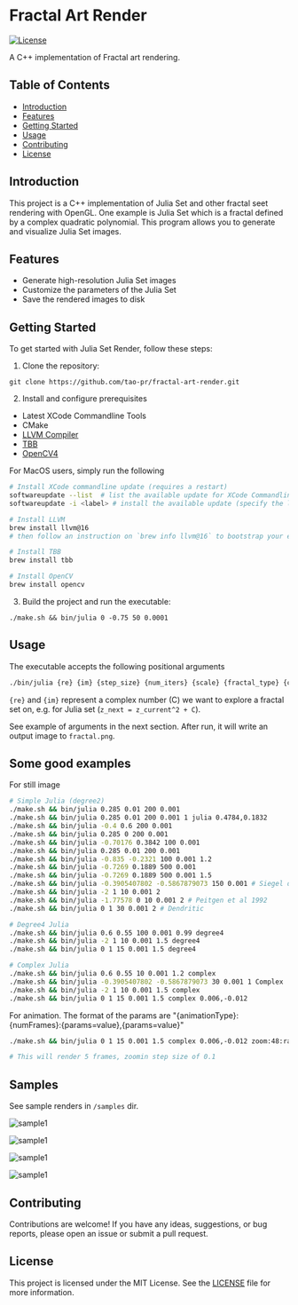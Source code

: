 # Fractal Art Render

[![License](https://img.shields.io/badge/license-MIT-blue.svg)](https://github.com/tao-pr/julia-set-cpp/blob/main/LICENSE)

A C++ implementation of Fractal art rendering.

## Table of Contents

- [Introduction](#introduction)
- [Features](#features)
- [Getting Started](#getting-started)
- [Usage](#usage)
- [Contributing](#contributing)
- [License](#license)

## Introduction

This project is a C++ implementation of Julia Set and other fractal seet rendering with OpenGL. One example is Julia Set which is a fractal defined by a complex quadratic polynomial. This program allows you to generate and visualize Julia Set images.

## Features

- Generate high-resolution Julia Set images
- Customize the parameters of the Julia Set
- Save the rendered images to disk

## Getting Started

To get started with Julia Set Render, follow these steps:

1. Clone the repository:

  ```shell
  git clone https://github.com/tao-pr/fractal-art-render.git
  ```

2. Install and configure prerequisites

- Latest XCode Commandline Tools
- CMake
- [LLVM Compiler](https://github.com/llvm/llvm-project/tree/main)
- [TBB](https://github.com/oneapi-src/oneTBB)
- [OpenCV4](https://opencv.org/releases/)

For MacOS users, simply run the following

```sh
# Install XCode commandline update (requires a restart)
softwareupdate --list  # list the available update for XCode Commandline Tools
softwareupdate -i <label> # install the available update (specify the label got from previous command)

# Install LLVM
brew install llvm@16
# then follow an instruction on `brew info llvm@16` to bootstrap your environment

# Install TBB
brew install tbb

# Install OpenCV
brew install opencv
```

3. Build the project and run the executable:

  ```shell
  ./make.sh && bin/julia 0 -0.75 50 0.0001
  ```

## Usage

The executable accepts the following positional arguments

```sh
./bin/julia {re} {im} {step_size} {num_iters} {scale} {fractal_type} {centre} {animation_params}
```

`{re}` and `{im}` represent a complex number (C) we want to explore a fractal set on, e.g. for Julia set (`z_next = z_current^2 + C`).

See example of arguments in the next section. After run, it will write an output image to `fractal.png`.

## Some good examples

For still image

```sh
# Simple Julia (degree2)
./make.sh && bin/julia 0.285 0.01 200 0.001
./make.sh && bin/julia 0.285 0.01 200 0.001 1 julia 0.4784,0.1832
./make.sh && bin/julia -0.4 0.6 200 0.001
./make.sh && bin/julia 0.285 0 200 0.001
./make.sh && bin/julia -0.70176 0.3842 100 0.001
./make.sh && bin/julia 0.285 0.01 200 0.001
./make.sh && bin/julia -0.835 -0.2321 100 0.001 1.2
./make.sh && bin/julia -0.7269 0.1889 500 0.001
./make.sh && bin/julia -0.7269 0.1889 500 0.001 1.5
./make.sh && bin/julia -0.3905407802 -0.5867879073 150 0.001 # Siegel disks
./make.sh && bin/julia -2 1 10 0.001 2
./make.sh && bin/julia -1.77578 0 10 0.001 2 # Peitgen et al 1992
./make.sh && bin/julia 0 1 30 0.001 2 # Dendritic

# Degree4 Julia
./make.sh && bin/julia 0.6 0.55 100 0.001 0.99 degree4
./make.sh && bin/julia -2 1 10 0.001 1.5 degree4
./make.sh && bin/julia 0 1 15 0.001 1.5 degree4

# Complex Julia
./make.sh && bin/julia 0.6 0.55 10 0.001 1.2 complex
./make.sh && bin/julia -0.3905407802 -0.5867879073 30 0.001 1 Complex
./make.sh && bin/julia -2 1 10 0.001 1.5 complex
./make.sh && bin/julia 0 1 15 0.001 1.5 complex 0.006,-0.012
```

For animation. The format of the params are "{animationType}:{numFrames}:{params=value},{params=value}"

```sh
./make.sh && bin/julia 0 1 15 0.001 1.5 complex 0.006,-0.012 zoom:48:ratio=0.95

# This will render 5 frames, zoomin step size of 0.1
```


## Samples

See sample renders in `/samples` dir.

![sample1](samples/fractal-1.png)

![sample1](samples/fractal-2.png)

![sample1](samples/fractal-3.png)

![sample1](samples/fractal-4.png)

## Contributing

Contributions are welcome! If you have any ideas, suggestions, or bug reports, please open an issue or submit a pull request.

## License

This project is licensed under the MIT License. See the [LICENSE](LICENSE) file for more information.
